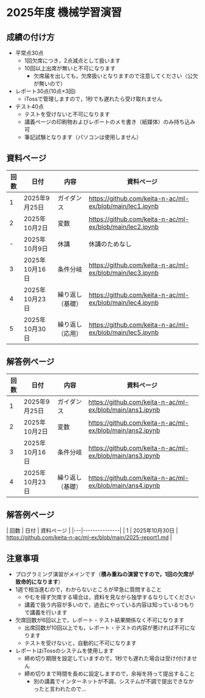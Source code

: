 # 2025年度 機械学習演習

## 成績の付け方
- 平常点30点
  - 1回欠席につき，2点減点として扱います
  - 10回以上出席が無いと不可になります
    - 欠席届を出しても，欠席扱いとなりますので注意してください（公欠が無いので）  
- レポート30点(10点×3回)
  - iTossで管理しますので，1秒でも遅れたら受け取れません 
- テスト40点
  - テストを受けないと不可になります 
  - 講義ページの印刷物およびレポートのメモ書き（紙媒体）のみ持ち込み可
  - 筆記試験となります（パソコンは使用しません）

## 資料ページ
| 回数 | 日付         | 内容 | 資料ページ | 
|---|------------|------|---| 
| 1 | 2025年9月25日 | ガイダンス | https://github.com/keita-n-ac/ml-ex/blob/main/lec1.ipynb | 
| 2 | 2025年10月2日 | 変数 | https://github.com/keita-n-ac/ml-ex/blob/main/lec2.ipynb | 
| - | 2025年10月9日 | 休講 | 休講のためなし | 
| 3 | 2025年10月16日 | 条件分岐 | https://github.com/keita-n-ac/ml-ex/blob/main/lec3.ipynb | 
| 4 | 2025年10月23日 | 繰り返し（基礎） | https://github.com/keita-n-ac/ml-ex/blob/main/lec4.ipynb | 
| 5 | 2025年10月30日 | 繰り返し（応用） | https://github.com/keita-n-ac/ml-ex/blob/main/lec5.ipynb | 

## 解答例ページ
| 回数 | 日付         | 内容 | 資料ページ | 
|---|------------|------|---| 
| 1 | 2025年9月25日 | ガイダンス | https://github.com/keita-n-ac/ml-ex/blob/main/ans1.ipynb | 
| 2 | 2025年10月2日 | 変数 | https://github.com/keita-n-ac/ml-ex/blob/main/ans2.ipynb |
| 3 | 2025年10月16日 | 条件分岐 | https://github.com/keita-n-ac/ml-ex/blob/main/ans3.ipynb | 
| 4 | 2025年10月23日 | 繰り返し（基礎） | https://github.com/keita-n-ac/ml-ex/blob/main/ans4.ipynb | 

## 解答例ページ
| 回数 | 日付     | 資料ページ | 
|---|---------------| 
| 1 | 2025年10月30日 | https://github.com/keita-n-ac/ml-ex/blob/main/2025-report1.md | 

## 注意事項
- プログラミング演習がメインです（**積み重ねの演習ですので，1回の欠席が致命的になります**）
- 1週で相当進むので，わからないところが早急に質問すること
  - やむを得ず欠席する場合は，資料を見ながら独学するなりしてください
  - 講義で扱う内容が多いので，過去にやっている内容は知っているつもりで講義を行います
- 欠席回数が6回以上で，レポート・テスト結果関係なく不可になります
  - 出席回数が10回以上でも，レポート・テストの内容が悪ければ不可になります
  - テストを受けないと，自動的に不可になります
- レポートはiTossのシステムを使用します
  - 締め切り期限を設定していますので，1秒でも遅れた場合は受け付けません
  - 締め切りまで時間を長めに設定しますので，余裕を持って提出すること
    - 別の講義でインターネットが不調，システムが不調で提出できなかったと言われたので…  
